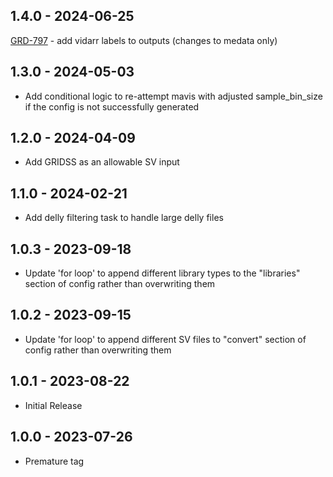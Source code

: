## 1.4.0 - 2024-06-25
[GRD-797](https://jira.oicr.on.ca/browse/GRD-797) - add vidarr labels to outputs (changes to medata only)
## 1.3.0   - 2024-05-03
- Add conditional logic to re-attempt mavis with adjusted sample_bin_size if the config is not successfully generated

## 1.2.0   - 2024-04-09
- Add GRIDSS as an allowable SV input

## 1.1.0   - 2024-02-21
 - Add delly filtering task to handle large delly files

## 1.0.3   - 2023-09-18
 - Update 'for loop' to append different library types to the "libraries" section of config rather than overwriting them

## 1.0.2   - 2023-09-15
 - Update 'for loop' to append different SV files to "convert" section of config rather than overwriting them

## 1.0.1   - 2023-08-22
 - Initial Release
   
## 1.0.0   - 2023-07-26
 - Premature tag
